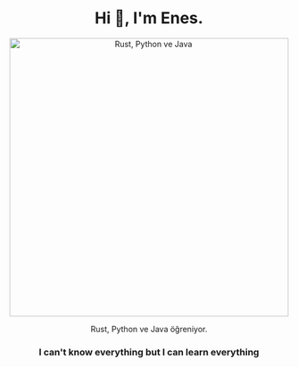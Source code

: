 <h1 align="center">Hi 👋, I'm Enes.</h1>

<p align="center">
  <img src="https://github.com/Eckaya06/Enes-Cetinkaya/blob/main/git_res3.png" alt="Rust, Python ve Java" width="500" />
</p>
<p align="center">Rust, Python ve Java öğreniyor.</p>

<h3 align="center">I can't know everything but I can learn everything</h3>

